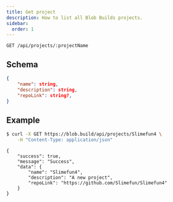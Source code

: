 ```yaml
---
title: Get project
description: How to list all Blob Builds projects.
sidebar:
  order: 1
---
```


`GET /api/projects/:projectName`

## Schema

```json
{
	"name": string,
	"description": string,
	"repoLink": string?,
}
```

## Example

```sh
$ curl -X GET https://blob.build/api/projects/Slimefun4 \
	-H "Content-Type: application/json"
```
```
{
	"success": true,
	"message": "Success",
	"data": {
		"name": "Slimefun4",
		"description": "A new project",
		"repoLink": "https://github.com/Slimefun/Slimefun4"
	}
}
```
